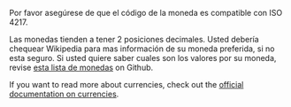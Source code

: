 Por favor asegúrese de que el código de la moneda es compatible con ISO 4217.

Las monedas tienden a tener 2 posiciones decimales. Usted debería chequear Wikipedia para mas información de su moneda preferida, si no esta seguro. Si usted quiere saber cuales son los valores por su moneda, revise [esta lista de monedas](https://github.com/xsolla/currency-format/blob/master/currency-format.json) on Github.

If you want to read more about currencies, check out the [official documentation on currencies](https://firefly-iii.readthedocs.io/en/latest/concepts/currencies.html).